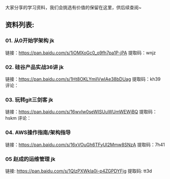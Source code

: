 大家分享的学习资料，我们会挑选有价值的保留在这里，供后续查阅~  

## 资料列表:

### 01. 从0开始学架构 jk

链接：https://pan.baidu.com/s/1iOMXoGc0_o9fh7pa1P-jPA 
提取码：wnjz 

### 02. 硅谷产品实战36讲 jk

链接：https://pan.baidu.com/s/1Ht8OKLYmilVwIAe38bDUag 
提取码：kh39 
评论：

### 03. 玩转git三剑客 jk
链接：https://pan.baidu.com/s/16wvIw0seWISUuWUmWEWjBQ 
提取码：hskm 
评论：


### 04. AWS操作指南/架构指导
链接：https://pan.baidu.com/s/16xVOuGh6TFyUl2Mmw8SNzA 
提取码：7h41


### 05 赵成的运维管理   jk
链接: https://pan.baidu.com/s/1QIzPXWkla0i-p4ZGPDYFjg 
提取码: tt3d 

